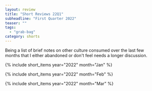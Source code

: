 ```yaml
---
layout: review
title: "Short Reviews 22Q1"
subheadline: "First Quarter 2022"
teaser: ""
tags:
  - "grab-bag"
category: shorts
---
```


Being a list of brief notes on other culture consumed over the last few months that I either abandoned or don't feel needs a longer discussion.

{% include short_items year="2022" month="Jan" %}

{% include short_items year="2022" month="Feb" %}

{% include short_items year="2022" month="Mar" %}

